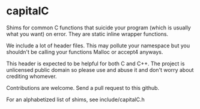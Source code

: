 capitalC
========

Shims for common C functions that suicide your program (which is usually what you want) on error.
They are static inline wrapper functions.

We include a lot of header files. This may pollute your namespace but you shouldn't be calling your
functions Malloc or accept4 anyways.

This header is expected to be helpful for both C and C++.
The project is unlicensed public domain so please use and abuse it and don't
worry about crediting whomever.

Contributions are welcome. Send a pull request to this github.

For an alphabetized list of shims, see include/capitalC.h
